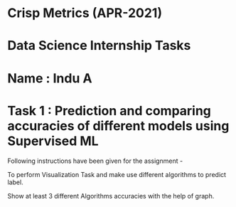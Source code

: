# Crisp Metrics (APR-2021)

# Data Science Internship Tasks
# Name : Indu A
# Task 1 : Prediction and comparing accuracies of different models using Supervised ML

Following instructions have been given for the assignment -   

To perform Visualization Task and make use different algorithms to
predict label.

Show at least 3 different Algorithms accuracies with the help of
graph.
